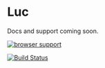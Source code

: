 Luc
====

Docs and support coming soon. 

[![browser support](https://ci.testling.com/pllee/luc.png)](https://ci.testling.com/pllee/luc)

[![Build Status](https://secure.travis-ci.org/pllee/luc.png)](http://travis-ci.org/pllee/luc)
